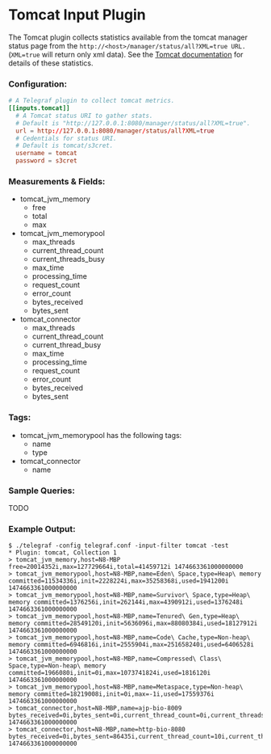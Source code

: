 # Tomcat Input Plugin

The Tomcat plugin collects statistics available from the tomcat manager status page from the `http://<host>/manager/status/all?XML=true URL.`
(`XML=true` will return only xml data). See the [Tomcat documentation](https://tomcat.apache.org/tomcat-9.0-doc/manager-howto.html#Server_Status) for details of these statistics.

### Configuration:

```toml
# A Telegraf plugin to collect tomcat metrics.
[[inputs.tomcat]]
  # A Tomcat status URI to gather stats.
  # Default is "http://127.0.0.1:8080/manager/status/all?XML=true".
  url = http://127.0.0.1:8080/manager/status/all?XML=true
  # Cedentials for status URI.
  # Default is tomcat/s3cret.
  username = tomcat
  password = s3cret
```

### Measurements & Fields:

<optional description>

- tomcat\_jvm\_memory
    - free
    - total
    - max
- tomcat\_jvm\_memorypool
  - max\_threads
  - current\_thread\_count
  - current\_threads\_busy
  - max\_time
  - processing\_time
  - request\_count
  - error\_count
  - bytes\_received
  - bytes\_sent
- tomcat\_connector
  - max\_threads
  - current\_thread\_count
  - current\_thread\_busy
  - max\_time
  - processing\_time
  - request\_count
  - error\_count
  - bytes\_received
  - bytes\_sent

### Tags:

- tomcat\_jvm\_memorypool has the following tags:
  - name
  - type
- tomcat\_connector
  - name

### Sample Queries:

TODO

### Example Output:

```
$ ./telegraf -config telegraf.conf -input-filter tomcat -test
* Plugin: tomcat, Collection 1
> tomcat_jvm_memory,host=N8-MBP free=20014352i,max=127729664i,total=41459712i 1474663361000000000
> tomcat_jvm_memorypool,host=N8-MBP,name=Eden\ Space,type=Heap\ memory committed=11534336i,init=2228224i,max=35258368i,used=1941200i 1474663361000000000
> tomcat_jvm_memorypool,host=N8-MBP,name=Survivor\ Space,type=Heap\ memory committed=1376256i,init=262144i,max=4390912i,used=1376248i 1474663361000000000
> tomcat_jvm_memorypool,host=N8-MBP,name=Tenured\ Gen,type=Heap\ memory committed=28549120i,init=5636096i,max=88080384i,used=18127912i 1474663361000000000
> tomcat_jvm_memorypool,host=N8-MBP,name=Code\ Cache,type=Non-heap\ memory committed=6946816i,init=2555904i,max=251658240i,used=6406528i 1474663361000000000
> tomcat_jvm_memorypool,host=N8-MBP,name=Compressed\ Class\ Space,type=Non-heap\ memory committed=1966080i,init=0i,max=1073741824i,used=1816120i 1474663361000000000
> tomcat_jvm_memorypool,host=N8-MBP,name=Metaspace,type=Non-heap\ memory committed=18219008i,init=0i,max=-1i,used=17559376i 1474663361000000000
> tomcat_connector,host=N8-MBP,name=ajp-bio-8009 bytes_received=0i,bytes_sent=0i,current_thread_count=0i,current_threads_busy=0i,error_count=0i,max_threads=200i,max_time=0i,processing_time=0i,request_count=0i 1474663361000000000
> tomcat_connector,host=N8-MBP,name=http-bio-8080 bytes_received=0i,bytes_sent=86435i,current_thread_count=10i,current_threads_busy=1i,error_count=2i,max_threads=200i,max_time=167i,processing_time=245i,request_count=15i 1474663361000000000
```
